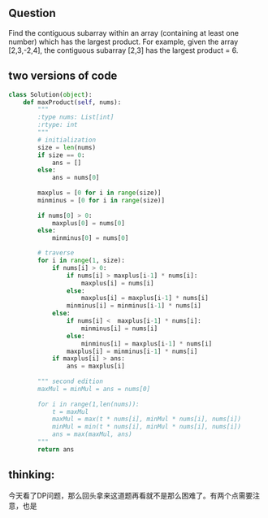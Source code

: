 ## Question
Find the contiguous subarray within an array (containing at least one number) which has the largest product.
For example, given the array [2,3,-2,4],
the contiguous subarray [2,3] has the largest product = 6.

## two versions of code

```python
class Solution(object):
    def maxProduct(self, nums):
        """
        :type nums: List[int]
        :rtype: int
        """
        # initialization
        size = len(nums)
        if size == 0:
            ans = []
        else:
            ans = nums[0]
        
        maxplus = [0 for i in range(size)]
        minminus = [0 for i in range(size)]
        
        if nums[0] > 0:
            maxplus[0] = nums[0]
        else:
            minminus[0] = nums[0]

        # traverse
        for i in range(1, size):
            if nums[i] > 0:
                if nums[i] > maxplus[i-1] * nums[i]:
                    maxplus[i] = nums[i]
                else:
                    maxplus[i] = maxplus[i-1] * nums[i]
                minminus[i] = minminus[i-1] * nums[i]
            else:
                if nums[i] <  maxplus[i-1] * nums[i]:
                    minminus[i] = nums[i]
                else:
                    minminus[i] = maxplus[i-1] * nums[i]
                maxplus[i] = minminus[i-1] * nums[i]
            if maxplus[i] > ans:
                ans = maxplus[i]
                               
        """ second edition
        maxMul = minMul = ans = nums[0]
        
        for i in range(1,len(nums)):
            t = maxMul
            maxMul = max(t * nums[i], minMul * nums[i], nums[i])
            minMul = min(t * nums[i], minMul * nums[i], nums[i])
            ans = max(maxMul, ans)
        """
        return ans
```

## thinking:
今天看了DP问题，那么回头拿来这道题再看就不是那么困难了。有两个点需要注意，也是

